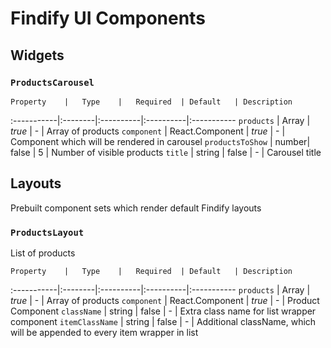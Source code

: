 # Findify UI Components

## Widgets

### `ProductsCarousel`

	Property	|	Type    |	Required  | Default   |	Description
:-----------|:--------|:----------|:----------|:-----------
`products`  | Array   | *true*     | -        | Array of products
`component` | React.Component | *true* | -    | Component which will be rendered in carousel
`productsToShow` | number| false | 5          | Number of visible products
`title`     | string | false | -              | Carousel title

## Layouts
Prebuilt component sets which render default Findify layouts

### `ProductsLayout`

List of products

	Property	|	Type    |	Required  | Default   |	Description
:-----------|:--------|:----------|:----------|:-----------
`products`  | Array   | *true*     | -        | Array of products
`component` | React.Component | *true* | -    | Product Component
`className` | string | false | -              | Extra class name for list wrapper component
`itemClassName` | string | false | -          | Additional className, which will be appended to every item wrapper in list

